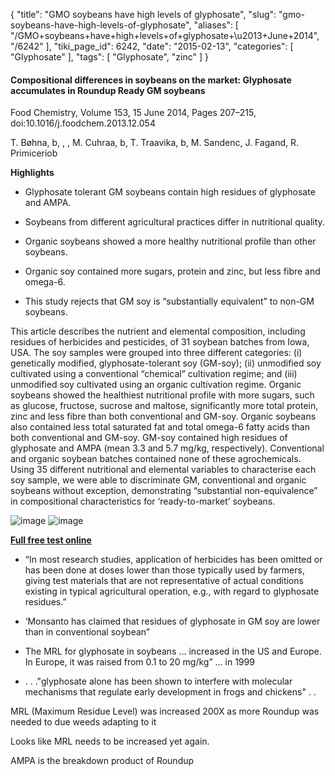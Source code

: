 {
    "title": "GMO soybeans have high levels of glyphosate",
    "slug": "gmo-soybeans-have-high-levels-of-glyphosate",
    "aliases": [
        "/GMO+soybeans+have+high+levels+of+glyphosate+\u2013+June+2014",
        "/6242"
    ],
    "tiki_page_id": 6242,
    "date": "2015-02-13",
    "categories": [
        "Glyphosate"
    ],
    "tags": [
        "Glyphosate",
        "zinc"
    ]
}


#### Compositional differences in soybeans on the market: Glyphosate accumulates in Roundup Ready GM soybeans

Food Chemistry, Volume 153, 15 June 2014, Pages 207–215,  doi:10.1016/j.foodchem.2013.12.054

T. Bøhna, b, , , M. Cuhraa, b, T. Traavika, b, M. Sandenc, J. Fagand, R. Primiceriob

 **Highlights** 

* Glyphosate tolerant GM soybeans contain high residues of glyphosate and AMPA.

* Soybeans from different agricultural practices differ in nutritional quality.

* Organic soybeans showed a more healthy nutritional profile than other soybeans.

* Organic soy contained more sugars, protein and zinc, but less fibre and omega-6.

* This study rejects that GM soy is “substantially equivalent” to non-GM soybeans.

This article describes the nutrient and elemental composition, including residues of herbicides and pesticides, of 31 soybean batches from Iowa, USA. The soy samples were grouped into three different categories: (i) genetically modified, glyphosate-tolerant soy (GM-soy); (ii) unmodified soy cultivated using a conventional “chemical” cultivation regime; and (iii) unmodified soy cultivated using an organic cultivation regime. Organic soybeans showed the healthiest nutritional profile with more sugars, such as glucose, fructose, sucrose and maltose, significantly more total protein, zinc and less fibre than both conventional and GM-soy. Organic soybeans also contained less total saturated fat and total omega-6 fatty acids than both conventional and GM-soy. GM-soy contained high residues of glyphosate and AMPA (mean 3.3 and 5.7 mg/kg, respectively). Conventional and organic soybean batches contained none of these agrochemicals. Using 35 different nutritional and elemental variables to characterise each soy sample, we were able to discriminate GM, conventional and organic soybeans without exception, demonstrating “substantial non-equivalence” in compositional characteristics for ‘ready-to-market’ soybeans.

<img src="https://d1bk1kqxc0sym.cloudfront.net/attachments/jpeg/glyphosate-in-soy-beans.jpg" alt="image">
<img src="https://d1bk1kqxc0sym.cloudfront.net/attachments/jpeg/gmo-soy-t3.jpg" alt="image">

 **[Full free test online](http://www.sciencedirect.com/science/article/pii/S0308814613019201)** 

* “In most research studies, application of herbicides has been omitted or has been done at doses lower than those typically used by farmers, giving test materials that are not representative of actual conditions existing in typical agricultural operation, e.g., with regard to glyphosate residues.”

* ‘Monsanto has claimed that residues of glyphosate in GM soy are lower than in conventional soybean”

* The MRL for glyphosate in soybeans … increased in the US and Europe. In Europe, it was raised from 0.1 to 20 mg/kg” … in 1999

* . . ."glyphosate alone has been shown to interfere with molecular mechanisms that regulate early development in frogs and chickens" . .

MRL (Maximum Residue Level) was increased 200X as more Roundup was needed to due weeds adapting to it

Looks like MRL needs to be increased yet again.

AMPA is the breakdown product of Roundup